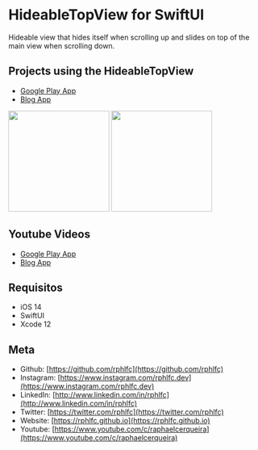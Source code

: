 # HideableTopView for SwiftUI
Hideable view that hides itself when scrolling up and slides on top of the main view when scrolling down. 

## Projects using the HideableTopView
- [Google Play App](https://github.com/rphlfc/GooglePlay)
- [Blog App](https://github.com/rphlfc/BlogApp)

<img src="https://user-images.githubusercontent.com/16376748/131113651-e1d7ae74-890d-4f26-a5cc-96716753cfaa.gif" width="200">
<img src="https://user-images.githubusercontent.com/16376748/131113907-ba2f081d-9395-4f83-8f56-4e330d907824.gif" width="200">

## Youtube Videos
- [Google Play App](https://youtu.be/jI5fC1WNnkk)
- [Blog App](https://youtu.be/DcyCUUodw1Y)

## Requisitos
- iOS 14
- SwiftUI
- Xcode 12

## Meta
- Github: [https://github.com/rphlfc](https://github.com/rphlfc)
- Instagram: [https://www.instagram.com/rphlfc.dev](https://www.instagram.com/rphlfc.dev)
- LinkedIn: [http://www.linkedin.com/in/rphlfc](http://www.linkedin.com/in/rphlfc)
- Twitter: [https://twitter.com/rphlfc](https://twitter.com/rphlfc)
- Website: [https://rphlfc.github.io](https://rphlfc.github.io)
- Youtube: [https://www.youtube.com/c/raphaelcerqueira](https://www.youtube.com/c/raphaelcerqueira)
